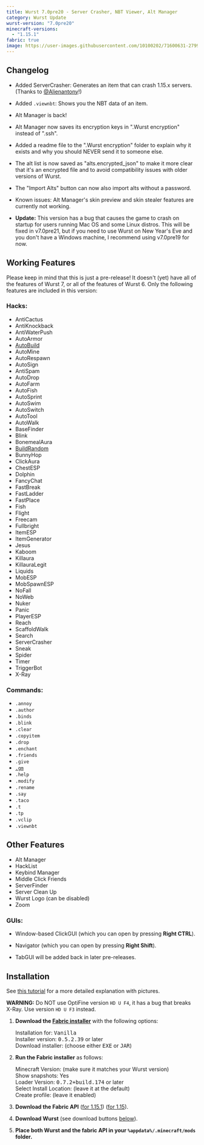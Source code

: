 ```yaml
---
title: Wurst 7.0pre20 - Server Crasher, NBT Viewer, Alt Manager
category: Wurst Update
wurst-version: "7.0pre20"
minecraft-versions:
  - "1.15.1"
fabric: true
image: https://user-images.githubusercontent.com/10100202/71600631-2799f280-2b50-11ea-97ab-1c39bfe31344.jpg
---
```

## Changelog

- Added ServerCrasher: Generates an item that can crash 1.15.x servers. (Thanks to <a href="https://twitter.com/Alienantony" target="_blank" rel="nofollow">@Alienantony</a>!)

- Added `.viewnbt`: Shows you the NBT data of an item.

- Alt Manager is back!

- Alt Manager now saves its encryption keys in ".Wurst encryption" instead of ".ssh".

- Added a readme file to the ".Wurst encryption" folder to explain why it exists and why you should NEVER send it to someone else.

- The alt list is now saved as "alts.encrypted_json" to make it more clear that it's an encrypted file and to avoid compatibility issues with older versions of Wurst.

- The "Import Alts" button can now also import alts without a password.

- Known issues: Alt Manager's skin preview and skin stealer features are currently not working.

- **Update:** This version has a bug that causes the game to crash on startup for users running Mac OS and some Linux distros. This will be fixed in v7.0pre21, but if you need to use Wurst on New Year's Eve and you don't have a Windows machine, I recommend using v7.0pre19 for now.

## Working Features

Please keep in mind that this is just a pre-release! It doesn't (yet) have all of the features of Wurst 7, or all of the features of Wurst 6. Only the following features are included in this version:

### Hacks:

- AntiCactus
- AntiKnockback
- AntiWaterPush
- AutoArmor
- <a href="https://wiki.wurstclient.net/autobuild">AutoBuild</a>
- AutoMine
- AutoRespawn
- AutoSign
- AntiSpam
- AutoDrop
- AutoFarm
- AutoFish
- AutoSprint
- AutoSwim
- AutoSwitch
- AutoTool
- AutoWalk
- BaseFinder
- Blink
- BonemealAura
- <a href="https://wiki.wurstclient.net/buildrandom">BuildRandom</a>
- BunnyHop
- ClickAura
- ChestESP
- Dolphin
- FancyChat
- FastBreak
- FastLadder
- FastPlace
- Fish
- Flight
- Freecam
- Fullbright
- ItemESP
- ItemGenerator
- Jesus
- Kaboom
- Killaura
- KillauraLegit
- Liquids
- MobESP
- MobSpawnESP
- NoFall
- NoWeb
- Nuker
- Panic
- PlayerESP
- Reach
- ScaffoldWalk
- Search
- ServerCrasher
- Sneak
- Spider
- Timer
- TriggerBot
- X-Ray

### Commands:

- `.annoy`
- `.author`
- `.binds`
- `.blink`
- `.clear`
- `.copyitem`
- `.drop`
- `.enchant`
- `.friends`
- `.give`
- <a href="https://wiki.wurstclient.net/cmd/gm"><code>.gm</code></a>
- `.help`
- `.modify`
- `.rename`
- `.say`
- `.taco`
- `.t`
- `.tp`
- `.vclip`
- `.viewnbt`

## Other Features

- Alt Manager
- HackList
- Keybind Manager
- Middle Click Friends
- ServerFinder
- Server Clean Up
- Wurst Logo (can be disabled)
- Zoom

### GUIs:

- Window-based ClickGUI (which you can open by pressing **Right CTRL**).

- Navigator (which you can open by pressing **Right Shift**).

- TabGUI will be added back in later pre-releases.

## Installation

See [this tutorial](/tutorials/wurst-7-optifine/) for a more detailed explanation with pictures.

**WARNING:** Do NOT use OptiFine version `HD U F4`, it has a bug that breaks X-Ray. Use version `HD U F3` instead.

1. **Download the <a href="https://fabricmc.net/use/" target="_blank" rel="nofollow">Fabric installer</a>** with the following options:

   Installation for: <kbd>Vanilla</kbd>  
   Installer version: <kbd>0.5.2.39</kbd> or later  
   Download installer: (choose either <kbd>EXE</kbd> or <kbd>JAR</kbd>)

1. **Run the Fabric installer** as follows:

   Minecraft Version: (make sure it matches your Wurst version)  
   Show snapshots: Yes  
   Loader Version: <kbd>0.7.2+build.174</kbd> or later  
   Select Install Location: (leave it at the default)  
   Create profile: (leave it enabled)

1. **Download the Fabric API**
(<a href="https://www.curseforge.com/minecraft/mc-mods/fabric-api/files/2844436" target="_blank" rel="nofollow">for 1.15.1</a>)
(<a href="https://www.curseforge.com/minecraft/mc-mods/fabric-api/files/2841110" target="_blank" rel="nofollow">for 1.15</a>).

1. **Download Wurst** (see download buttons [below](#downloads)).

1. **Place both Wurst and the fabric API in your `%appdata%/.minecraft/mods` folder.**
